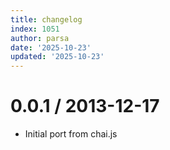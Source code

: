 ```yaml
---
title: changelog
index: 1051
author: parsa
date: '2025-10-23'
updated: '2025-10-23'
---
```


0.0.1 / 2013-12-17
==================

  * Initial port from chai.js
